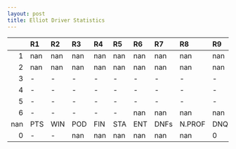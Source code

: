 ```yaml
---
layout: post 
title: Elliot Driver Statistics
--- 
```


|     | R1   | R2   | R3   | R4   | R5   | R6   | R7   | R8     | R9   | R10   | R11   | R12   | Points   | Pos   |
|----:|:-----|:-----|:-----|:-----|:-----|:-----|:-----|:-------|:-----|:------|:------|:------|:---------|:------|
|   1 | nan  | nan  | nan  | nan  | nan  | nan  | nan  | nan    | nan  | nan   | nan   | nan   | nan      | nan   |
|   2 | nan  | nan  | nan  | nan  | nan  | nan  | nan  | nan    | nan  | nan   | nan   | nan   | 48.0     | 9.0   |
|   3 | -    | -    | -    | -    | -    | -    | -    | -      | -    | -     | -     | -     | 0.0      | 31.0  |
|   4 | -    | -    | -    | -    | -    | -    | -    | -      | -    | -     | -     | -     | 106.0    | 4.0   |
|   5 | -    | -    | -    | -    | -    | -    | -    | -      | -    | -     | -     | -     | 20.0     | 17.0  |
|   6 | -    | -    | -    | -    | -    | nan  | nan  | nan    | nan  | DNQ   | DNQ   | -     | 0.0      | 30.0  |
| nan | PTS  | WIN  | POD  | FIN  | STA  | ENT  | DNFs | N.PROF | DNQ  | %FIN  | PPR   | BST   | CHA      | RNK   |
|   0 | -    | -    | nan  | nan  | nan  | nan  | nan  | nan    | 0    | 0     | 0     | -     | -        | -     |